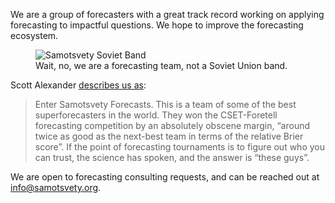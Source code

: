 We are a group of forecasters with a great track record working on applying forecasting to impactful questions. We hope to improve the forecasting ecosystem.

<figure >
<img src="https://i.imgur.com/uje32ZQ.jpg" alt="Samotsvety Soviet Band" class="img-frontpage-center">

<figcaption>Wait, no, we are a forecasting team, not a Soviet Union band.</figcaption>
</figure>

Scott Alexander [describes us as](https://astralcodexten.substack.com/p/mantic-monday-31422?s=r):

> Enter Samotsvety Forecasts. This is a team of some of the best superforecasters in the world. They won the CSET-Foretell forecasting competition by an absolutely obscene margin, “around twice as good as the next-best team in terms of the relative Brier score”. If the point of forecasting tournaments is to figure out who you can trust, the science has spoken, and the answer is “these guys”.

We are open to forecasting consulting requests, and can be reached out at [info@samotsvety.org](mailto:info@samotsvety.org).
